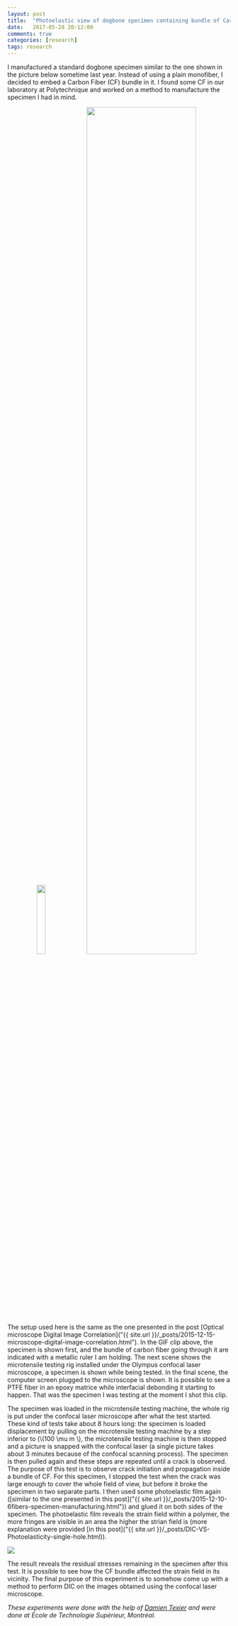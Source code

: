 ```yaml
---
layout: post
title:  "Photoelastic view of dogbone specimen containing bundle of Carbon Fibers"
date:   2017-05-28 20:12:00
comments: true
categories: [research]
tags: research
---
```


I manufactured a standard dogbone specimen similar to the one shown in the picture below sometime last year. Instead of using a plain monofiber, I decided to embed a Carbon Fiber (CF) bundle in it. I found some CF in our laboratory at Polytechnique and worked on a method to manufacture the specimen I had in mind. 
    
<center>
<img src="{{ site.url }}/assets/minispeckle.png" width="20%"/><img src="{{ site.url }}/assets/ets_setup.gif" width="70%"/>
</center>


The setup used here is the same as the one presented in the post [Optical microscope Digital Image Correlation]("{{ site.url }}/_posts/2015-12-15-microscope-digital-image-correlation.html"). In the GIF clip above, the specimen is shown first, and the bundle of carbon fiber going through it are indicated with a metallic ruler I am holding. The next scene shows the microtensile testing rig installed under the Olympus confocal laser microscope, a specimen is shown while being tested. In the final scene, the computer screen plugged to the microscope is shown. It is possible to see a PTFE fiber in an epoxy matrice while interfacial debonding it starting to happen. That was the specimen I was testing at the moment I shot this clip.

The specimen was loaded in the microtensile testing machine, the whole rig is put under the confocal laser microscope after what the test started. These kind of tests take about 8 hours long: the specimen is loaded displacement by pulling on the microtensile testing machine by a step inferior to (\\(100 \mu m \\), the microtensile testing machine is then stopped and a picture is snapped with the confocal laser (a single picture takes about 3 minutes because of the confocal scanning process). The specimen is then pulled again and these steps are repeated until a crack is observed. The purpose of this test is to observe crack initiation and propagation inside a bundle of CF.
For this specimen, I stopped the test when the crack was large enough to cover the whole field of view, but before it broke the specimen in two separate parts. I then used some photoelastic film again ([similar to the one presented in this post]("{{ site.url }}/_posts/2015-12-10-6fibers-specimen-manufacturing.html")) and glued it on both sides of the specimen. The photoelastic film reveals the strain field within a polymer, the more fringes are visible in an area the higher the strian field is (more explanation were provided [in this post]("{{ site.url }}/_posts/DIC-VS-Photoelasticity-single-hole.html)).

<img src="{{ site.url }}/assets/photoelas-CF-bundle.jpg"/>

The result reveals the residual stresses remaining in the specimen after this test. It is possible to see how the CF bundle affected the strain field in its vicinity. The final purpose of this experiment is to somehow come up with a method to perform DIC on the images obtained using the confocal laser microscope.

*These experiments were done with the help of [Damien Texier](https://www.researchgate.net/profile/Damien_Texier) and were done at École de Technologie Supérieur, Montréal.*
